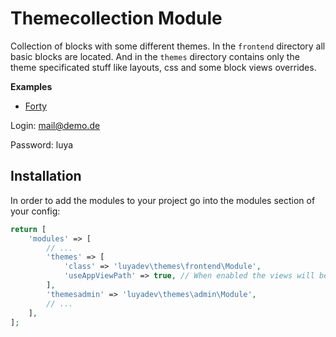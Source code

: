 # Themecollection Module
 
Collection of blocks with some different themes. In the `frontend` directory all basic blocks are located. And in the `themes` directory contains only the theme specificated stuff like layouts, css and some block views overrides.

**Examples**

+ [Forty](http://forty.bennetklarhoelter.de/)

Login: mail@demo.de

Password: luya

## Installation

In order to add the modules to your project go into the modules section of your config:

```php
return [
    'modules' => [
        // ...
        'themes' => [
            'class' => 'luyadev\themes\frontend\Module',
            'useAppViewPath' => true, // When enabled the views will be looked up in the @app/views folder, otherwise the views shipped with the module will be used.
        ],
        'themesadmin' => 'luyadev\themes\admin\Module',
        // ...
    ],
];
```
